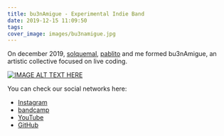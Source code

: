 ```yaml
---
title: bu3nAmigue - Experimental Indie Band
date: 2019-12-15 11:09:50
tags:
cover_image: images/bu3namigue.jpg
---
```


On december 2019, [solquemal](https://solquemal.com), [pablito](https://www.instagram.com/plabarta_/) and me formed bu3nAmigue, an artistic collective focused on live coding.

[![IMAGE ALT TEXT HERE](https://i.ytimg.com/vi/stfLFoA8maM/maxresdefault.jpg)](https://www.youtube.com/watch?v=stfLFoA8maM)

You can check our social networks here:
- [Instagram](https://www.instagram.com/bu3namigue/)
- [bandcamp](https://bu3namigue.bandcamp.com/)
- [YouTube](https://www.youtube.com/channel/UCnjUJE2RUee2IwyopOHQ6wg)
- [GitHub](https://github.com/bu3namigue/)


